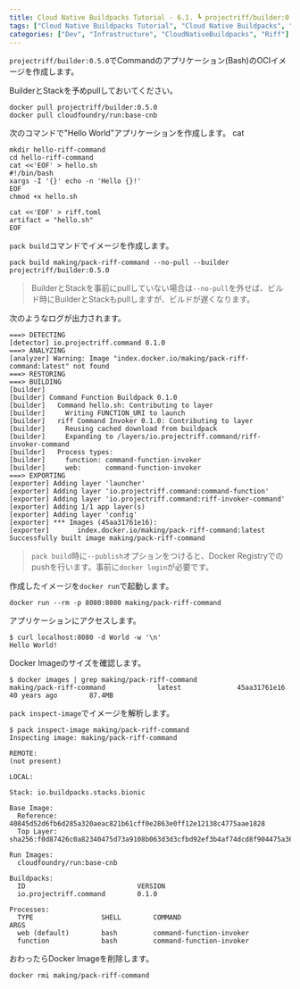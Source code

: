 ```yaml
---
title: Cloud Native Buildpacks Tutorial - 6.1. ┗ projectriff/builder:0.5.0 BuilderでCommandアプリのOCIイメージを作成
tags: ["Cloud Native Buildpacks Tutorial", "Cloud Native Buildpacks", "Riff", "Series"]
categories: ["Dev", "Infrastructure", "CloudNativeBuildpacks", "Riff"]
---
```


`projectriff/builder:0.5.0`でCommandのアプリケーション(Bash)のOCIイメージを作成します。

BuilderとStackを予めpullしておいてください。

```
docker pull projectriff/builder:0.5.0
docker pull cloudfoundry/run:base-cnb
```

次のコマンドで"Hello World"アプリケーションを作成します。
cat
```
mkdir hello-riff-command
cd hello-riff-command
cat <<'EOF' > hello.sh
#!/bin/bash
xargs -I '{}' echo -n 'Hello {}!'
EOF
chmod +x hello.sh

cat <<'EOF' > riff.toml
artifact = "hello.sh"
EOF
```

`pack build`コマンドでイメージを作成します。

```
pack build making/pack-riff-command --no-pull --builder projectriff/builder:0.5.0
```

> BuilderとStackを事前にpullしていない場合は`--no-pull`を外せば、ビルド時にBuilderとStackもpullしますが、ビルドが遅くなります。

次のようなログが出力されます。

```
===> DETECTING
[detector] io.projectriff.command 0.1.0
===> ANALYZING
[analyzer] Warning: Image "index.docker.io/making/pack-riff-command:latest" not found
===> RESTORING
===> BUILDING
[builder] 
[builder] Command Function Buildpack 0.1.0
[builder]   Command hello.sh: Contributing to layer
[builder]     Writing FUNCTION_URI to launch
[builder]   riff Command Invoker 0.1.0: Contributing to layer
[builder]     Reusing cached download from buildpack
[builder]     Expanding to /layers/io.projectriff.command/riff-invoker-command
[builder]   Process types:
[builder]     function: command-function-invoker
[builder]     web:      command-function-invoker
===> EXPORTING
[exporter] Adding layer 'launcher'
[exporter] Adding layer 'io.projectriff.command:command-function'
[exporter] Adding layer 'io.projectriff.command:riff-invoker-command'
[exporter] Adding 1/1 app layer(s)
[exporter] Adding layer 'config'
[exporter] *** Images (45aa31761e16):
[exporter]       index.docker.io/making/pack-riff-command:latest
Successfully built image making/pack-riff-command
```

> `pack build`時に`--publish`オプションをつけると、Docker Registryでのpushを行います。事前に`docker login`が必要です。

作成したイメージを`docker run`で起動します。

```
docker run --rm -p 8080:8080 making/pack-riff-command
```

アプリケーションにアクセスします。

```
$ curl localhost:8080 -d World -w '\n'
Hello World!
```

Docker Imageのサイズを確認します。

```
$ docker images | grep making/pack-riff-command
making/pack-riff-command             latest              45aa31761e16        40 years ago        87.4MB
```

`pack inspect-image`でイメージを解析します。

```
$ pack inspect-image making/pack-riff-command
Inspecting image: making/pack-riff-command

REMOTE:
(not present)

LOCAL:

Stack: io.buildpacks.stacks.bionic

Base Image:
  Reference: 40845d52d6fb6d285a320aeac821b61cff0e2863e0ff12e12138c4775aae1828
  Top Layer: sha256:f0d87426c0a82340475d73a9108b063d3d3cfbd92ef3b4af74dcd8f904475a36

Run Images:
  cloudfoundry/run:base-cnb

Buildpacks:
  ID                            VERSION
  io.projectriff.command        0.1.0

Processes:
  TYPE                 SHELL        COMMAND                         ARGS
  web (default)        bash         command-function-invoker        
  function             bash         command-function-invoker     
```

おわったらDocker Imageを削除します。

```
docker rmi making/pack-riff-command
```